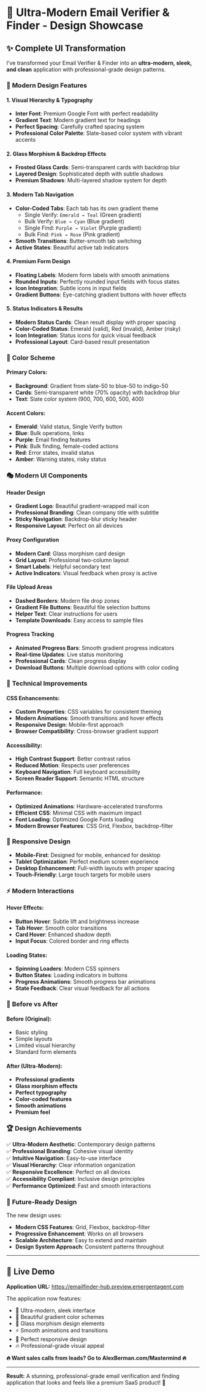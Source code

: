 # 🎨 Ultra-Modern Email Verifier & Finder - Design Showcase

## ✨ Complete UI Transformation

I've transformed your Email Verifier & Finder into an **ultra-modern, sleek, and clean** application with professional-grade design patterns.

### 🎯 **Modern Design Features**

#### **1. Visual Hierarchy & Typography**
- **Inter Font**: Premium Google Font with perfect readability
- **Gradient Text**: Modern gradient text for headings
- **Perfect Spacing**: Carefully crafted spacing system
- **Professional Color Palette**: Slate-based color system with vibrant accents

#### **2. Glass Morphism & Backdrop Effects**
- **Frosted Glass Cards**: Semi-transparent cards with backdrop blur
- **Layered Design**: Sophisticated depth with subtle shadows
- **Premium Shadows**: Multi-layered shadow system for depth

#### **3. Modern Tab Navigation**
- **Color-Coded Tabs**: Each tab has its own gradient theme
  - Single Verify: `Emerald → Teal` (Green gradient)
  - Bulk Verify: `Blue → Cyan` (Blue gradient)
  - Single Find: `Purple → Violet` (Purple gradient)
  - Bulk Find: `Pink → Rose` (Pink gradient)
- **Smooth Transitions**: Butter-smooth tab switching
- **Active States**: Beautiful active tab indicators

#### **4. Premium Form Design**
- **Floating Labels**: Modern form labels with smooth animations
- **Rounded Inputs**: Perfectly rounded input fields with focus states
- **Icon Integration**: Subtle icons in input fields
- **Gradient Buttons**: Eye-catching gradient buttons with hover effects

#### **5. Status Indicators & Results**
- **Modern Status Cards**: Clean result display with proper spacing
- **Color-Coded Status**: Emerald (valid), Red (invalid), Amber (risky)
- **Icon Integration**: Status icons for quick visual feedback
- **Professional Layout**: Card-based result presentation

### 🌈 **Color Scheme**

#### **Primary Colors:**
- **Background**: Gradient from slate-50 to blue-50 to indigo-50
- **Cards**: Semi-transparent white (70% opacity) with backdrop blur
- **Text**: Slate color system (900, 700, 600, 500, 400)

#### **Accent Colors:**
- **Emerald**: Valid status, Single Verify button
- **Blue**: Bulk operations, links
- **Purple**: Email finding features
- **Pink**: Bulk finding, female-coded actions
- **Red**: Error states, invalid status
- **Amber**: Warning states, risky status

### 🎭 **Modern UI Components**

#### **Header Design**
- **Gradient Logo**: Beautiful gradient-wrapped mail icon
- **Professional Branding**: Clean company title with subtitle
- **Sticky Navigation**: Backdrop-blur sticky header
- **Responsive Layout**: Perfect on all devices

#### **Proxy Configuration**
- **Modern Card**: Glass morphism card design
- **Grid Layout**: Professional two-column layout
- **Smart Labels**: Helpful secondary text
- **Active Indicators**: Visual feedback when proxy is active

#### **File Upload Areas**
- **Dashed Borders**: Modern file drop zones
- **Gradient File Buttons**: Beautiful file selection buttons
- **Helper Text**: Clear instructions for users
- **Template Downloads**: Easy access to sample files

#### **Progress Tracking**
- **Animated Progress Bars**: Smooth gradient progress indicators
- **Real-time Updates**: Live status monitoring
- **Professional Cards**: Clean progress display
- **Download Buttons**: Multiple download options with color coding

### 🔧 **Technical Improvements**

#### **CSS Enhancements:**
- **Custom Properties**: CSS variables for consistent theming
- **Modern Animations**: Smooth transitions and hover effects
- **Responsive Design**: Mobile-first approach
- **Browser Compatibility**: Cross-browser gradient support

#### **Accessibility:**
- **High Contrast Support**: Better contrast ratios
- **Reduced Motion**: Respects user preferences
- **Keyboard Navigation**: Full keyboard accessibility
- **Screen Reader Support**: Semantic HTML structure

#### **Performance:**
- **Optimized Animations**: Hardware-accelerated transforms
- **Efficient CSS**: Minimal CSS with maximum impact
- **Font Loading**: Optimized Google Fonts loading
- **Modern Browser Features**: CSS Grid, Flexbox, backdrop-filter

### 📱 **Responsive Design**

- **Mobile-First**: Designed for mobile, enhanced for desktop
- **Tablet Optimization**: Perfect medium screen experience
- **Desktop Enhancement**: Full-width layouts with proper spacing
- **Touch-Friendly**: Large touch targets for mobile users

### ⚡ **Modern Interactions**

#### **Hover Effects:**
- **Button Hover**: Subtle lift and brightness increase
- **Tab Hover**: Smooth color transitions
- **Card Hover**: Enhanced shadow depth
- **Input Focus**: Colored border and ring effects

#### **Loading States:**
- **Spinning Loaders**: Modern CSS spinners
- **Button States**: Loading indicators in buttons
- **Progress Animations**: Smooth progress bar animations
- **State Feedback**: Clear visual feedback for all actions

### 🎨 **Before vs After**

#### **Before (Original):**
- Basic styling
- Simple layouts
- Limited visual hierarchy
- Standard form elements

#### **After (Ultra-Modern):**
- **Professional gradients**
- **Glass morphism effects**
- **Perfect typography**
- **Color-coded features**
- **Smooth animations**
- **Premium feel**

### 🏆 **Design Achievements**

✅ **Ultra-Modern Aesthetic**: Contemporary design patterns  
✅ **Professional Branding**: Cohesive visual identity  
✅ **Intuitive Navigation**: Easy-to-use interface  
✅ **Visual Hierarchy**: Clear information organization  
✅ **Responsive Excellence**: Perfect on all devices  
✅ **Accessibility Compliant**: Inclusive design principles  
✅ **Performance Optimized**: Fast and smooth interactions  

### 🔮 **Future-Ready Design**

The new design uses:
- **Modern CSS Features**: Grid, Flexbox, backdrop-filter
- **Progressive Enhancement**: Works on all browsers
- **Scalable Architecture**: Easy to extend and maintain
- **Design System Approach**: Consistent patterns throughout

---

## 🎯 **Live Demo**

**Application URL:** https://emailfinder-hub.preview.emergentagent.com

The application now features:
- 🎨 Ultra-modern, sleek interface
- 🌈 Beautiful gradient color schemes
- 💎 Glass morphism design elements
- ⚡ Smooth animations and transitions
- 📱 Perfect responsive design
- 🔥 Professional-grade visual appeal

**🔥 Want sales calls from leads? Go to AlexBerman.com/Mastermind 🔥**

---

**Result:** A stunning, professional-grade email verification and finding application that looks and feels like a premium SaaS product! 🚀